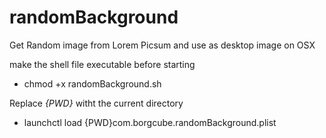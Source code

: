 # randomBackground
Get Random image from Lorem Picsum and use as desktop image on OSX

make the shell file executable before starting
  - chmod +x randomBackground.sh
  
Replace *{PWD}* witht the current directory
  - launchctl load {PWD}com.borgcube.randomBackground.plist
